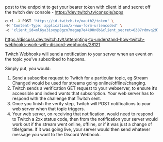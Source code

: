 post to the endpoint to get your bearer token with client id and secret off the twitch dev console - https://dev.twitch.tv/console/apps

```bash
curl -X POST 'https://id.twitch.tv/oauth2/token' \
-H 'Content-Type: application/x-www-form-urlencoded' \
-d 'client_id=ml6ya3ioxyp8gzn7megap7e4k00n8b&client_secret=6387rdmvq297rr9dmuwimeb90lyvk9&grant_type=client_credentials'
```


https://discuss.dev.twitch.tv/t/attempting-to-understand-how-twitch-webhooks-work-with-discord-webhooks/28121

Twitch Webhooks will send a notification to your server when an event on the topic you’ve subscribed to happens.

Simply put, you would:

1.  Send a subscribe request to Twitch for a particular topic, eg Stream Changed would be used for streams going online/offline/changing.
2.  Twitch sends a verification GET request to your webserver, to ensure it’s accessible and indeed wants that subscription. Your web server has to respond with the challenge that Twitch sent.
3.  Once you finish the verify step, Twitch will POST notifications to your web server when that topic triggers.
4.  Your web server, on receiving that notification, would need to respond to Twitch a 2xx status code, then from the notification your server would work out if the stream went online, offline, or if it was just a change of title/game. If it was going live, your server would then send whatever message you want to the Discord Webhook.
